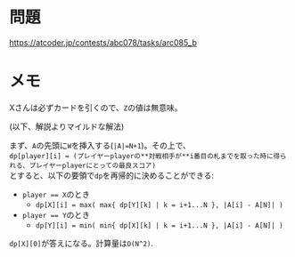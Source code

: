 # 問題

https://atcoder.jp/contests/abc078/tasks/arc085_b

# メモ

Xさんは必ずカードを引くので、`Z`の値は無意味。

(以下、解説よりマイルドな解法)

まず、`A`の先頭に`W`を挿入する(`|A|=N+1`)。その上で、\
`dp[player][i] = (プレイヤーplayerの**対戦相手が**i番目の札までを取った時に得られる、プレイヤーplayerにとっての最良スコア)`\
とすると、以下の要領で`dp`を再帰的に決めることができる:

- `player == X`のとき
  - `dp[X][i] = max( max{ dp[Y][k] | k = i+1...N }, |A[i] - A[N]| )`
- `player == Y`のとき
  - `dp[Y][i] = min( min{ dp[X][k] | k = i+1...N }, |A[i] - A[N]| )`

`dp[X][0]`が答えになる。計算量は`O(N^2)`.
